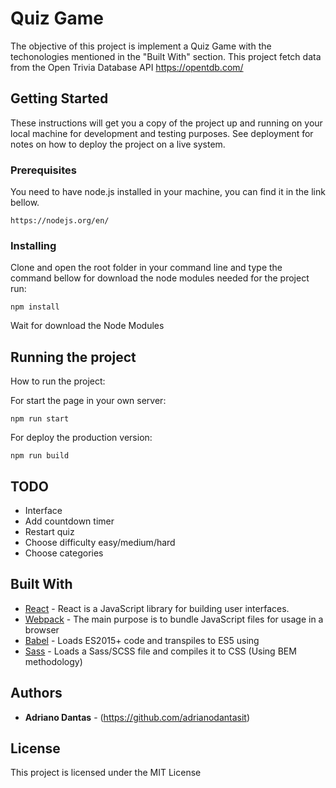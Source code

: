 # Quiz Game

The objective of this project is implement a Quiz Game with the techonologies mentioned in the "Built With" section. This project fetch data from the Open Trivia Database API https://opentdb.com/

## Getting Started

These instructions will get you a copy of the project up and running on your local machine for development and testing purposes. See deployment for notes on how to deploy the project on a live system.

### Prerequisites

You need to have node.js installed in your machine, you can find it in the link bellow.

```
https://nodejs.org/en/
```

### Installing

Clone and open the root folder in your command line and type the command bellow for download the node modules needed for the project run:

```
npm install
```

Wait for download the Node Modules

## Running the project

How to run the project:

For start the page in your own server:

```
npm run start
```

For deploy the production version:

```
npm run build
```

## TODO

- Interface
- Add countdown timer
- Restart quiz
- Choose difficulty easy/medium/hard
- Choose categories

## Built With

- [React](https://github.com/facebook/react) - React is a JavaScript library for building user interfaces.
- [Webpack](https://github.com/webpack) - The main purpose is to bundle JavaScript files for usage in a browser
- [Babel](https://github.com/babel/babel-loader) - Loads ES2015+ code and transpiles to ES5 using
- [Sass](https://github.com/webpack-contrib/sass-loader) - Loads a Sass/SCSS file and compiles it to CSS (Using BEM methodology)

## Authors

- **Adriano Dantas** - (https://github.com/adrianodantasit)

## License

This project is licensed under the MIT License
